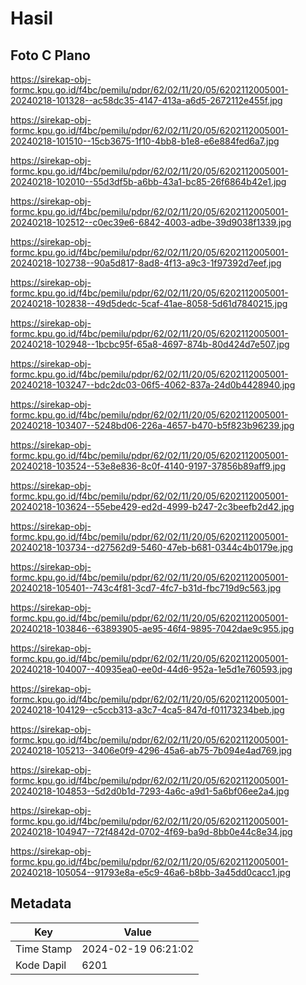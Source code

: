 # Hasil

## Foto C Plano

https://sirekap-obj-formc.kpu.go.id/f4bc/pemilu/pdpr/62/02/11/20/05/6202112005001-20240218-101328--ac58dc35-4147-413a-a6d5-2672112e455f.jpg

https://sirekap-obj-formc.kpu.go.id/f4bc/pemilu/pdpr/62/02/11/20/05/6202112005001-20240218-101510--15cb3675-1f10-4bb8-b1e8-e6e884fed6a7.jpg

https://sirekap-obj-formc.kpu.go.id/f4bc/pemilu/pdpr/62/02/11/20/05/6202112005001-20240218-102010--55d3df5b-a6bb-43a1-bc85-26f6864b42e1.jpg

https://sirekap-obj-formc.kpu.go.id/f4bc/pemilu/pdpr/62/02/11/20/05/6202112005001-20240218-102512--c0ec39e6-6842-4003-adbe-39d9038f1339.jpg

https://sirekap-obj-formc.kpu.go.id/f4bc/pemilu/pdpr/62/02/11/20/05/6202112005001-20240218-102738--90a5d817-8ad8-4f13-a9c3-1f97392d7eef.jpg

https://sirekap-obj-formc.kpu.go.id/f4bc/pemilu/pdpr/62/02/11/20/05/6202112005001-20240218-102838--49d5dedc-5caf-41ae-8058-5d61d7840215.jpg

https://sirekap-obj-formc.kpu.go.id/f4bc/pemilu/pdpr/62/02/11/20/05/6202112005001-20240218-102948--1bcbc95f-65a8-4697-874b-80d424d7e507.jpg

https://sirekap-obj-formc.kpu.go.id/f4bc/pemilu/pdpr/62/02/11/20/05/6202112005001-20240218-103247--bdc2dc03-06f5-4062-837a-24d0b4428940.jpg

https://sirekap-obj-formc.kpu.go.id/f4bc/pemilu/pdpr/62/02/11/20/05/6202112005001-20240218-103407--5248bd06-226a-4657-b470-b5f823b96239.jpg

https://sirekap-obj-formc.kpu.go.id/f4bc/pemilu/pdpr/62/02/11/20/05/6202112005001-20240218-103524--53e8e836-8c0f-4140-9197-37856b89aff9.jpg

https://sirekap-obj-formc.kpu.go.id/f4bc/pemilu/pdpr/62/02/11/20/05/6202112005001-20240218-103624--55ebe429-ed2d-4999-b247-2c3beefb2d42.jpg

https://sirekap-obj-formc.kpu.go.id/f4bc/pemilu/pdpr/62/02/11/20/05/6202112005001-20240218-103734--d27562d9-5460-47eb-b681-0344c4b0179e.jpg

https://sirekap-obj-formc.kpu.go.id/f4bc/pemilu/pdpr/62/02/11/20/05/6202112005001-20240218-105401--743c4f81-3cd7-4fc7-b31d-fbc719d9c563.jpg

https://sirekap-obj-formc.kpu.go.id/f4bc/pemilu/pdpr/62/02/11/20/05/6202112005001-20240218-103846--63893905-ae95-46f4-9895-7042dae9c955.jpg

https://sirekap-obj-formc.kpu.go.id/f4bc/pemilu/pdpr/62/02/11/20/05/6202112005001-20240218-104007--40935ea0-ee0d-44d6-952a-1e5d1e760593.jpg

https://sirekap-obj-formc.kpu.go.id/f4bc/pemilu/pdpr/62/02/11/20/05/6202112005001-20240218-104129--c5ccb313-a3c7-4ca5-847d-f01173234beb.jpg

https://sirekap-obj-formc.kpu.go.id/f4bc/pemilu/pdpr/62/02/11/20/05/6202112005001-20240218-105213--3406e0f9-4296-45a6-ab75-7b094e4ad769.jpg

https://sirekap-obj-formc.kpu.go.id/f4bc/pemilu/pdpr/62/02/11/20/05/6202112005001-20240218-104853--5d2d0b1d-7293-4a6c-a9d1-5a6bf06ee2a4.jpg

https://sirekap-obj-formc.kpu.go.id/f4bc/pemilu/pdpr/62/02/11/20/05/6202112005001-20240218-104947--72f4842d-0702-4f69-ba9d-8bb0e44c8e34.jpg

https://sirekap-obj-formc.kpu.go.id/f4bc/pemilu/pdpr/62/02/11/20/05/6202112005001-20240218-105054--91793e8a-e5c9-46a6-b8bb-3a45dd0cacc1.jpg


## Metadata

| Key        | Value               |
| ---------- | ------------------- |
| Time Stamp | 2024-02-19 06:21:02 |
| Kode Dapil | 6201                |



